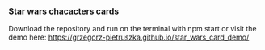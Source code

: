 ### Star wars chacacters cards
Download the repository and run on the terminal with npm start or visit the demo here: https://grzegorz-pietruszka.github.io/star_wars_card_demo/
